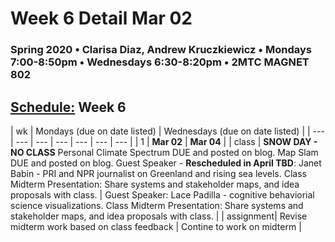 # Week 6 Detail Mar 02

### Spring 2020 • Clarisa Diaz, Andrew Kruczkiewicz • Mondays 7:00-8:50pm • Wednesdays 6:30-8:20pm • 2MTC MAGNET 802

## [Schedule:](./) Week 6

| wk | Mondays \(due on date listed\) | Wednesdays \(due on date listed\) |
| --- | --- | --- | --- | --- | --- | --- |
| 1 | **Mar 02** | **Mar 04** |
| class | **SNOW DAY - NO CLASS** Personal Climate Spectrum DUE and posted on blog. Map Slam DUE and posted on blog. Guest Speaker - **Rescheduled in April TBD**: Janet Babin - PRI and NPR journalist on Greenland and rising sea levels. Class Midterm Presentation: Share systems and stakeholder maps, and idea proposals with class.  | Guest Speaker: Lace Padilla - cognitive behaviorial science visualizations. Class Midterm Presentation: Share systems and stakeholder maps, and idea proposals with class.  |
| assignment| Revise midterm work based on class feedback |  Contine to work on midterm |
